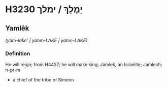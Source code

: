 # H3230 יַמְלֵךְ / ימלך

## Yamlêk

_(yam-lake' | yahm-LAKE | yahm-LAKE)_

### Definition

He will reign; from H4427; he will make king; Jamlek, an Israelite; Jamlech; n-pr-m

- a chief of the tribe of Simeon
